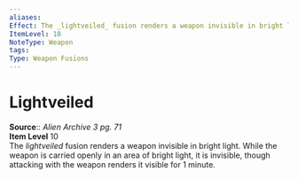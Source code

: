 ```yaml
---
aliases: 
Effect: The _lightveiled_ fusion renders a weapon invisible in bright light. While the weapon is carried openly in an area of bright light, it is invisible, though attacking with the weapon renders it visible for 1 minute.
ItemLevel: 10
NoteType: Weapon
tags: 
Type: Weapon Fusions
---
```


# Lightveiled

**Source**:: _Alien Archive 3 pg. 71_  
**Item Level** 10  
The _lightveiled_ fusion renders a weapon invisible in bright light. While the weapon is carried openly in an area of bright light, it is invisible, though attacking with the weapon renders it visible for 1 minute.
